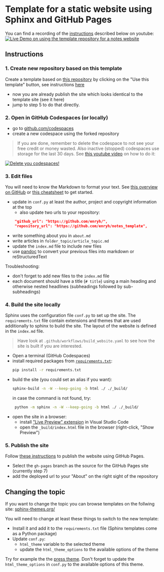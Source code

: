 # Template for a static website using Sphinx and GitHub Pages

You can find a recording of the [instructions](#instructions) described below on youtube:
[![Live Demo on using the template repository for a notes website](https://img.youtube.com/vi/XolIezJtSPI/maxresdefault.jpg
)](https://www.youtube.com/watch?v=XolIezJtSPI)

## Instructions

### 1. Create new repository based on this template

Create a template based on 
[this repository](https://github.com/enryH/notes_template)
by clicking on the "Use this template" button,
see instructions
[here](https://docs.github.com/en/repositories/creating-and-managing-repositories/creating-a-repository-from-a-template#creating-a-repository-from-a-template)

- now you are already publish the site which looks identical to the template site
 (see it here)
- jump to step 5 to do that directly.

### 2. Open in GitHub Codespaces (or locally)

- go to [github.com/codespaces](https://github.com/codespaces)
- create a new codespace using the forked repository

> If you are done, remember to delete the codespace to not see your free credit or money
> wasted. Also inactive (stopped) codespaces use storage for the last 30 days. 
> See [this youtube video](https://youtu.be/gY0usMl2o5I) on how to do it:

[![Delete you codespaces!](https://img.youtube.com/vi/gY0usMl2o5I/default.jpg
)](https://www.youtube.com/watch?v=gY0usMl2o5I)

### 3. Edit files

You will need to know the Markdown to format your text. See 
[this overview on GitHub](https://docs.github.com/en/get-started/writing-on-github/getting-started-with-writing-and-formatting-on-github/basic-writing-and-formatting-syntax) 
or [this cheatsheet](https://www.markdownguide.org/cheat-sheet/) to get started.

- update in `conf.py` at least the author, project and copyright information at the top
  - also update two urls to your repository:
   ```json
    "github_url": "https://github.com/enryh/",
    "repository_url": "https://github.com/enryh/notes_template",
    ```
- write something about you in `about.md`
- write articles in `folder_topic/article_topic.md`
- update the `index.md` file to include new files
- use [pandoc](https://pandoc.org/try/) to convert your previous files into markdown or
  reStructuredText

Troubleshooting:
 - don't forget to add new files to the `index.md` file
 - each document should have a title (`# title`) using a main heading and otherwise 
   nested headlines (subheadings followed by sub-subheadings)

### 4. Build the site locally

Sphinx uses the configuration file `conf.py` to set up the site. The `requirements.txt` file
contain extensions and themes that are used additionally to sphinx to build the site.
The layout of the website is defined in the `index.md` file.

> Have look at `.github/workflows/build_website.yaml` to see how the site is built
> if you are interested.

- Open a terminal (GitHub Codespaces)
- install required packages from [`requirements.txt`](requirements.txt):
  ```bash
  pip install -r requirements.txt
  ```
- build the site (you could set an alias if you want):
  ```bash
  sphinx-build -n -W --keep-going -b html ./ ./_build/
  ```
  in case the command is not found, try:
  ```bash
   python -m sphinx -n -W --keep-going -b html ./ ./_build/
  ```
- open the site in a browser:
  - install ["Live Preview" extension](https://marketplace.visualstudio.com/items?itemName=ms-vscode.live-server) in Visual Studio Code
  - open the `_build/index.html` file in the browser (right-click, "Show Preview")

### 5. Publish the site

Follow 
[these instructions](https://docs.github.com/en/pages/getting-started-with-github-pages/configuring-a-publishing-source-for-your-github-pages-site) 
to publish the website using GitHub Pages.

- Select the `gh-pages` branch as the source for the GitHub Pages site (currently step 7)
- add the deployed url to your "About" on the right sight of the repository


## Changing the topic

If you want to change the topic you can browse templates on the follwing site: [sphinx-themes.org/](https://sphinx-themes.org/)

You will need to change at least these things to switch to the new template:

- Install it and add it to the `requirements.txt` file (Sphinx templates come as a Python package)
- Update `conf.py`:
  - `html_theme` variable to the selected theme
  - update the `html_theme_options` to the available options of the theme 

Try for example the the [press theme](https://sphinx-themes.org/sample-sites/sphinx-press-theme/).
Don't forget to update the `html_theme_options` in `conf.py` to the available options of this theme.
